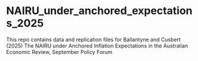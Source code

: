 # NAIRU_under_anchored_expectations_2025
This repo contains data and replication files for Ballantyne and Cusbert (2025) The NAIRU under Anchored Inflation Expectations in the Australian Economic Review, September Policy Forum
